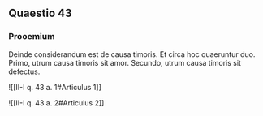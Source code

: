## Quaestio 43

### Prooemium

Deinde considerandum est de causa timoris. Et circa hoc quaeruntur duo. Primo, utrum causa timoris sit amor. Secundo, utrum causa timoris sit defectus.

![[II-I q. 43 a. 1#Articulus 1]]

![[II-I q. 43 a. 2#Articulus 2]]

